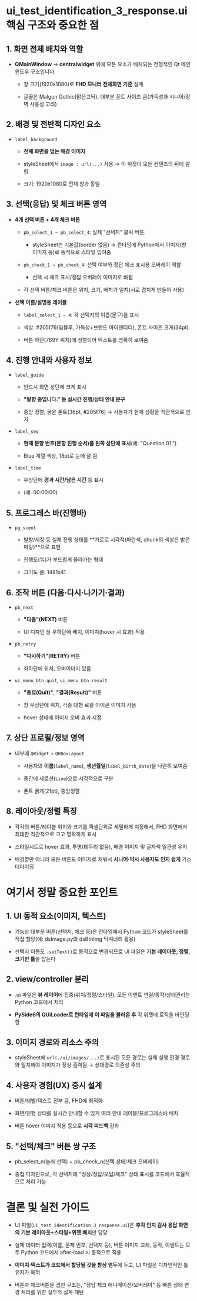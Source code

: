 
# ui_test_identification_3_response.ui 핵심 구조와 중요한 점

## 1. **화면 전체 배치와 역할**

- **QMainWindow** → **centralwidget** 위에 모든 요소가 배치되는 전형적인 Qt 메인 윈도우 구조입니다.
    
    - 창 크기(1920x1080)로 **FHD 모니터 전체화면 기준** 설계
        
    - 글꼴은 Malgun Gothic(맑은고딕), 대부분 폰트 사이즈 큼(가독성과 시니어/장벽 사용성 고려)
        

## 2. **배경 및 전반적 디자인 요소**

- `label_background`
    
    - **전체 화면을 덮는 배경 이미지**
        
    - styleSheet에서 `image : url(...)` 사용 → 이 위젯이 모든 컨텐츠의 뒤에 깔림
        
    - 크기: 1920x1080로 전체 창과 동일
        

## 3. **선택(응답) 및 체크 버튼 영역**

- **4개 선택 버튼 + 4개 체크 버튼**
    
    - `pb_select_1 ~ pb_select_4`: 실제 "선택지" 클릭 버튼.
        
        - styleSheet는 기본값(border 없음) → 런타임에 Python에서 이미지(향 이미지 등)로 동적으로 스타일 입혀줌
            
    - `pb_check_1 ~ pb_check_4`: 선택 여부와 정답 체크 표시용 오버레이 역할
        
        - 선택 시 체크 표시/정답 오버레이 이미지로 바뀜
            
    - 각 선택 버튼/체크 버튼은 위치, 크기, 배치가 일치(서로 겹치게 만들어 사용)
        
- **선택 이름/설명용 레이블**
    
    - `label_select_1 ~ 4`: 각 선택지의 이름(문구)을 표시
        
    - 색상: #205f76(딥블루, 가독성+브랜드 아이덴티티), 폰트 사이즈 크게(34pt)
        
    - 버튼 하단(769Y 위치)에 정렬되어 텍스트를 명확히 보여줌
        

## 4. **진행 안내와 사용자 정보**

- `label_guide`
    
    - 반드시 화면 상단에 크게 표시
        
    - **"발향 중입니다." 등 실시간 진행/상태 안내 문구**
        
    - 중앙 정렬, 굵은 폰트(36pt, #205f76) → 사용자가 현재 상황을 직관적으로 인지
        
- `label_seq`
    
    - **현재 문항 번호(문항 진행 순서)를 왼쪽 상단에 표시**(예: "Question 01.")
        
    - Blue 계열 색상, 18pt로 눈에 잘 띔
        
- `label_time`
    
    - 우상단에 **경과 시간/남은 시간** 등 표시
        
    - (예: 00:00:00)
        

## 5. **프로그레스 바(진행바)**

- `pg_scent`
    
    - 발향/세정 등 실제 진행 상태를 **가로로 시각적(파란색, chunk의 색상은 밝은 파랑)**으로 표현
        
    - 진행도(%)가 부드럽게 올라가는 형태
        
    - 크기도 큼: 1481x41
        

## 6. **조작 버튼 (다음·다시·나가기·결과)**

- `pb_next`
    
    - **"다음"(NEXT)** 버튼
        
    - UI 디자인 상 우하단에 배치, 이미지(hover 시 효과) 적용
        
- `pb_retry`
    
    - **"다시하기"(RETRY)** 버튼
        
    - 좌하단에 위치, 오버이미지 있음
        
- `ui_menu_btn_quit`, `ui_menu_btn_result`
    
    - **"종료(Quit)"**, **"결과(Result)"** 버튼
        
    - 창 우상단에 위치, 각종 대형 로컬 아이콘 이미지 사용
        
    - hover 상태에 이미지 오버 효과 지정
        

## 7. **상단 프로필/정보 영역**

- 내부에 `QWidget` + `QHBoxLayout`
    
    - 사용자의 **이름**(`label_name`), **생년월일**(`label_birth_date`)을 나란히 보여줌
        
    - 중간에 세로선(`Line`)으로 시각적으로 구분
        
    - 폰트 굵게(21pt), 중앙정렬
        

## 8. **레이아웃/정렬 특징**

- 각각의 버튼/레이블 위치와 크기를 픽셀단위로 세밀하게 지정해서, FHD 화면에서 최대한 직관적으로 크고 명확하게 표시
    
- 스타일시트로 hover 효과, 투명(테두리 없음), 배경 이미지 및 글자색 일관성 유지
    
- 배경뿐만 아니라 모든 버튼도 이미지로 채워서 **시니어·약시 사용자도 인지 쉽게** 커스터마이징
    

# 여기서 정말 중요한 포인트

## 1. **UI 동적 요소(이미지, 텍스트)**

- 기능상 대부분 버튼(선택지, 체크 등)은 런타임에서 Python 코드가 styleSheet를 직접 할당(예: dsImage.py의 dsBtnImg 딕셔너리 활용)
    
- 선택지 이름도 `.setText()`로 동적으로 변경되므로 UI 파일은 **기본 레이아웃, 정렬, 크기만 틀**을 잡는다
    

## 2. **view/controller 분리**

- .ui 파일은 **뷰 레이어**에 집중(위치/정렬/스타일), 모든 이벤트 연결/동작/상태관리는 Python 코드에서 처리
    
- **PySide6의 QUiLoader로 런타임에 이 파일을 불러온 후** 각 위젯에 로직을 바인딩함
    

## 3. **이미지 경로와 리소스 주의**

- styleSheet에 `url(./ui/images/...)`로 표시된 모든 경로는 실제 실행 환경 경로와 일치해야 이미지가 정상 출력됨 → 상대경로 의존성 주의
    

## 4. **사용자 경험(UX) 중시 설계**

- 버튼/레벨/텍스트 전부 큼, FHD에 최적화
    
- 화면/진행 상태를 실시간 안내할 수 있게 여러 안내 레이블/프로그레스바 배치
    
- 버튼 hover 이미지 적용 등으로 **시각 피드백** 강화
    

## 5. **"선택/체크" 버튼 쌍 구조**

- pb_select_n(눌러 선택) + pb_check_n(선택 상태/체크 오버레이)
    
- 중첩 디자인으로, 각 선택지에 "정상/정답/오답/체크" 상태 표시를 코드에서 효율적으로 처리 가능
    

# 결론 및 실전 가이드

- UI 파일(`ui_test_identification_3_response.ui`)은 **후각 인지 검사 응답 화면의 기본 레이아웃+스타일+위젯 배치**만 담당
    
- 실제 데이터 입력(이름, 문제 번호, 선택지 등), 버튼 이미지 교체, 동작, 이벤트는 모두 Python 코드에서 after-load 시 동적으로 적용
    
- **이미지·텍스트가 코드에서 할당될 것을 항상 염두**에 두고, UI 파일은 디자인적인 틀 유지가 목적
    
- 버튼과 체크버튼을 겹친 구조는, "정답 체크 애니메이션/오버레이" 등 빠른 상태 변경 처리를 위한 실무적 설계 패턴
    
